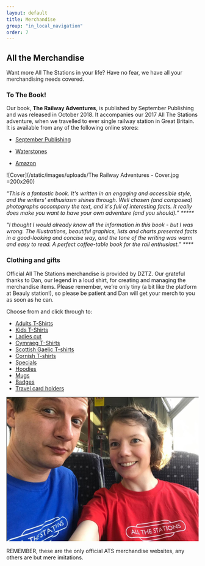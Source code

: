 ```yaml
---
layout: default
title: Merchandise
group: "in_local_navigation"
order: 7
---
```

## All the Merchandise

Want more All The Stations in your life? Have no fear, we have all your merchandising needs covered.

### To The Book!

Our book, <strong>The Railway Adventures</strong>, is published by September Publishing and was released in October 2018. It accompanies our 2017 All The Stations adventure, when we travelled to ever single railway station in Great Britain. It is available from any of the following online stores:

* <a href="https://www.septemberpublishing.org/product/the-railway-adventures/">September Publishing</a> 

* <a href="https://www.waterstones.com/book/the-railway-adventures/vicki-pipe/geoff-marshall/9781910463871">Waterstones</a>

* <a href="https://www.amazon.co.uk/Railway-Adventures-Places-Trains-Stations/dp/1910463876/ref=sr_1_1?ie=UTF8&qid=1552759844&sr=8-1&keywords=The+Railway+Adventures">Amazon</a>

![Cover](/static/images/uploads/The Railway Adventures - Cover.jpg =200x260)

<em>“This is a fantastic book. It's written in an engaging and accessible style, and the writers' enthusiasm shines through. Well chosen (and composed) photographs accompany the text, and it's full of interesting facts. It really does make you want to have your own adventure (and you should).” *****</em>

<em>“I thought I would already know all the information in this book - but I was wrong. The illustrations, beautiful graphics, lists and charts presented facts in a good-looking and concise way, and the tone of the writing was warm and easy to read. A perfect coffee-table book for the rail enthusiast.” ****</em>


### Clothing and gifts

Official All The Stations merchandise is provided by DZTZ. Our grateful thanks to Dan, our legend in a loud shirt, for creating and managing the merchandise items. Please remember, we’re only tiny (a bit like the platform at Beauly station!), so please be patient and Dan will get your merch to you as soon as he can.

Choose from and click through to:

* <a href="https://stores.clothes2order.com/dztzstore/all-the-stations/adults/">Adults T-Shirts</a>
* <a href="https://stores.clothes2order.com/dztzstore/all-the-stations/kids/">Kids T-Shirts</a>
* <a href="https://stores.clothes2order.com/dztzstore/all-the-stations/ladies/">Ladies cut</a>
* <a href="https://stores.clothes2order.com/dztzstore/all-the-stations/cymraeg/">Cymraeg T-Shirts</a>
* <a href="https://stores.clothes2order.com/dztzstore/all-the-stations/gaelic/">Scottish Gaelic T-shirts</a> 
* <a href="https://stores.clothes2order.com/dztzstore/all-the-stations/kernow/">Cornish T-shirts</a>
* <a href="https://stores.clothes2order.com/dztzstore/all-the-stations/specials/">Specials</a>
* <a href="https://stores.clothes2order.com/dztzstore/all-the-stations/hoodies/">Hoodies</a>
* <a href="https://www.freewebstore.org/allthestationsmerch/All_The_Stations_Mug/p4859517_17573035.aspx">Mugs</a>
* <a href="https://www.freewebstore.org/allthestationsmerch/Badges/cat4859518_3875679.aspx">Badges</a>
* <a href="https://www.freewebstore.org/allthestationsmerch/Oyster/cat4859518_3875674.aspx">Travel card holders</a> 

<img src="/static/images/uploads/All The Stations tshirts.png" alt="Geoff &amp; Vicky presenting T-Shirts"/>

REMEMBER, these are the only official ATS merchandise websites, any others are but mere imitations. 

